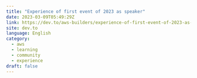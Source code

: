 ```yaml
---
title: "Experience of first event of 2023 as speaker"
date: 2023-03-09T05:49:29Z
link: https://dev.to/aws-builders/experience-of-first-event-of-2023-as-speaker-2cpi?utm_medium=RSS&utm_source=news.12bit.vn
site: dev.to
language: English
category:
  - aws
  - learning
  - community
  - experience
draft: false
---
```

